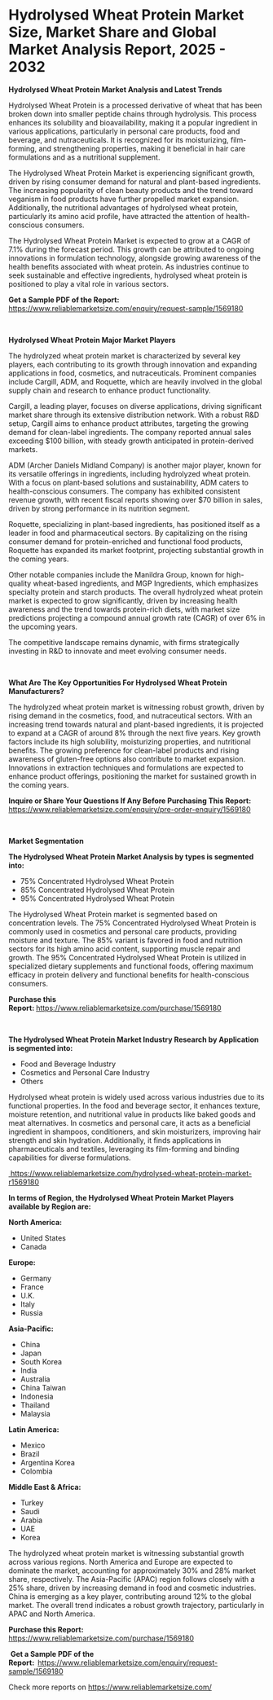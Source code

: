 <p><h1>Hydrolysed Wheat Protein Market Size, Market Share and Global Market Analysis Report, 2025 - 2032</h1></p><p><strong>Hydrolysed Wheat Protein Market Analysis and Latest Trends</strong></p>
<p><p>Hydrolysed Wheat Protein is a processed derivative of wheat that has been broken down into smaller peptide chains through hydrolysis. This process enhances its solubility and bioavailability, making it a popular ingredient in various applications, particularly in personal care products, food and beverage, and nutraceuticals. It is recognized for its moisturizing, film-forming, and strengthening properties, making it beneficial in hair care formulations and as a nutritional supplement.</p><p>The Hydrolysed Wheat Protein Market is experiencing significant growth, driven by rising consumer demand for natural and plant-based ingredients. The increasing popularity of clean beauty products and the trend toward veganism in food products have further propelled market expansion. Additionally, the nutritional advantages of hydrolysed wheat protein, particularly its amino acid profile, have attracted the attention of health-conscious consumers.</p><p>The Hydrolysed Wheat Protein Market is expected to grow at a CAGR of 7.1% during the forecast period. This growth can be attributed to ongoing innovations in formulation technology, alongside growing awareness of the health benefits associated with wheat protein. As industries continue to seek sustainable and effective ingredients, hydrolysed wheat protein is positioned to play a vital role in various sectors.</p></p>
<p><strong>Get a Sample PDF of the Report:&nbsp;</strong> <a href="https://www.reliablemarketsize.com/enquiry/request-sample/1569180?utm_campaign=2625&utm_medium=2&utm_source=Github&utm_content=ia&utm_term=01042025&utm_id=hydrolysed-wheat-protein">https://www.reliablemarketsize.com/enquiry/request-sample/1569180</a></p>
<p>&nbsp;</p>
<p><strong>Hydrolysed Wheat Protein Major Market Players</strong></p>
<p><p>The hydrolyzed wheat protein market is characterized by several key players, each contributing to its growth through innovation and expanding applications in food, cosmetics, and nutraceuticals. Prominent companies include Cargill, ADM, and Roquette, which are heavily involved in the global supply chain and research to enhance product functionality.</p><p>Cargill, a leading player, focuses on diverse applications, driving significant market share through its extensive distribution network. With a robust R&D setup, Cargill aims to enhance product attributes, targeting the growing demand for clean-label ingredients. The company reported annual sales exceeding $100 billion, with steady growth anticipated in protein-derived markets.</p><p>ADM (Archer Daniels Midland Company) is another major player, known for its versatile offerings in ingredients, including hydrolyzed wheat protein. With a focus on plant-based solutions and sustainability, ADM caters to health-conscious consumers. The company has exhibited consistent revenue growth, with recent fiscal reports showing over $70 billion in sales, driven by strong performance in its nutrition segment.</p><p>Roquette, specializing in plant-based ingredients, has positioned itself as a leader in food and pharmaceutical sectors. By capitalizing on the rising consumer demand for protein-enriched and functional food products, Roquette has expanded its market footprint, projecting substantial growth in the coming years.</p><p>Other notable companies include the Manildra Group, known for high-quality wheat-based ingredients, and MGP Ingredients, which emphasizes specialty protein and starch products. The overall hydrolyzed wheat protein market is expected to grow significantly, driven by increasing health awareness and the trend towards protein-rich diets, with market size predictions projecting a compound annual growth rate (CAGR) of over 6% in the upcoming years. </p><p>The competitive landscape remains dynamic, with firms strategically investing in R&D to innovate and meet evolving consumer needs.</p></p>
<p>&nbsp;</p>
<p><strong>What Are The Key Opportunities For Hydrolysed Wheat Protein Manufacturers?</strong></p>
<p><p>The hydrolyzed wheat protein market is witnessing robust growth, driven by rising demand in the cosmetics, food, and nutraceutical sectors. With an increasing trend towards natural and plant-based ingredients, it is projected to expand at a CAGR of around 8% through the next five years. Key growth factors include its high solubility, moisturizing properties, and nutritional benefits. The growing preference for clean-label products and rising awareness of gluten-free options also contribute to market expansion. Innovations in extraction techniques and formulations are expected to enhance product offerings, positioning the market for sustained growth in the coming years.</p></p>
<p><strong>Inquire or Share Your Questions If Any Before Purchasing This Report:</strong> <a href="https://www.reliablemarketsize.com/enquiry/pre-order-enquiry/1569180?utm_campaign=2625&utm_medium=2&utm_source=Github&utm_content=ia&utm_term=01042025&utm_id=hydrolysed-wheat-protein">https://www.reliablemarketsize.com/enquiry/pre-order-enquiry/1569180</a></p>
<p>&nbsp;</p>
<p><strong>Market Segmentation</strong></p>
<p><strong>The Hydrolysed Wheat Protein Market Analysis by types is segmented into:</strong></p>
<p><ul><li>75% Concentrated Hydrolysed Wheat Protein</li><li>85% Concentrated Hydrolysed Wheat Protein</li><li>95% Concentrated Hydrolysed Wheat Protein</li></ul></p>
<p><p>The Hydrolysed Wheat Protein market is segmented based on concentration levels. The 75% Concentrated Hydrolysed Wheat Protein is commonly used in cosmetics and personal care products, providing moisture and texture. The 85% variant is favored in food and nutrition sectors for its high amino acid content, supporting muscle repair and growth. The 95% Concentrated Hydrolysed Wheat Protein is utilized in specialized dietary supplements and functional foods, offering maximum efficacy in protein delivery and functional benefits for health-conscious consumers.</p></p>
<p><strong>Purchase this Report:&nbsp;</strong><a href="https://www.reliablemarketsize.com/purchase/1569180?utm_campaign=2625&utm_medium=2&utm_source=Github&utm_content=ia&utm_term=01042025&utm_id=hydrolysed-wheat-protein">https://www.reliablemarketsize.com/purchase/1569180</a></p>
<p>&nbsp;</p>
<p><strong>The Hydrolysed Wheat Protein Market Industry Research by Application is segmented into:</strong></p>
<p><ul><li>Food and Beverage Industry</li><li>Cosmetics and Personal Care Industry</li><li>Others</li></ul></p>
<p><p>Hydrolysed wheat protein is widely used across various industries due to its functional properties. In the food and beverage sector, it enhances texture, moisture retention, and nutritional value in products like baked goods and meat alternatives. In cosmetics and personal care, it acts as a beneficial ingredient in shampoos, conditioners, and skin moisturizers, improving hair strength and skin hydration. Additionally, it finds applications in pharmaceuticals and textiles, leveraging its film-forming and binding capabilities for diverse formulations.</p></p>
<p><a href="https://www.reliablemarketsize.com/hydrolysed-wheat-protein-market-r1569180?utm_campaign=2625&utm_medium=2&utm_source=Github&utm_content=ia&utm_term=01042025&utm_id=hydrolysed-wheat-protein">&nbsp;https://www.reliablemarketsize.com/hydrolysed-wheat-protein-market-r1569180</a></p>
<p><strong>In terms of Region, the Hydrolysed Wheat Protein Market Players available by Region are:</strong></p>
<p>
    <p> <strong> North America: </strong>
        <ul>
            <li>United States</li>
            <li>Canada</li>
        </ul>
        </p> 
    <p> <strong> Europe: </strong>
        <ul>
            <li>Germany</li>
            <li>France</li>
            <li>U.K.</li>
            <li>Italy</li>
            <li>Russia</li>
        </ul>
        </p> 
    <p> <strong> Asia-Pacific: </strong>
        <ul>
            <li>China</li>
            <li>Japan</li>
            <li>South Korea</li>
            <li>India</li>
            <li>Australia</li>
            <li>China Taiwan</li>
            <li>Indonesia</li>
            <li>Thailand</li>
            <li>Malaysia</li>
        </ul>
        </p> 
    <p> <strong> Latin America: </strong>
        <ul>
            <li>Mexico</li>
            <li>Brazil</li>
            <li>Argentina Korea</li>
            <li>Colombia</li>
        </ul>
        </p> 
    <p> <strong> Middle East & Africa: </strong>
        <ul>
            <li>Turkey</li>
            <li>Saudi</li>
            <li>Arabia</li>
            <li>UAE</li>
            <li>Korea</li>
        </ul>
    </p>
    </p>
<p><p>The hydrolyzed wheat protein market is witnessing substantial growth across various regions. North America and Europe are expected to dominate the market, accounting for approximately 30% and 28% market share, respectively. The Asia-Pacific (APAC) region follows closely with a 25% share, driven by increasing demand in food and cosmetic industries. China is emerging as a key player, contributing around 12% to the global market. The overall trend indicates a robust growth trajectory, particularly in APAC and North America.</p></p>
<p><strong>Purchase this Report: </strong><a href="https://www.reliablemarketsize.com/purchase/1569180?utm_campaign=2625&utm_medium=2&utm_source=Github&utm_content=ia&utm_term=01042025&utm_id=hydrolysed-wheat-protein">https://www.reliablemarketsize.com/purchase/1569180</a></p>
<p>&nbsp;<strong>Get a Sample PDF of the Report:&nbsp;&nbsp;</strong><a href="https://www.reliablemarketsize.com/enquiry/request-sample/1569180?utm_campaign=2625&utm_medium=2&utm_source=Github&utm_content=ia&utm_term=01042025&utm_id=hydrolysed-wheat-protein">https://www.reliablemarketsize.com/enquiry/request-sample/1569180</a></p>
<p><strong></strong></p>
<p>Check more reports on <a href="https://www.reliablemarketsize.com/?utm_campaign=2625&utm_medium=2&utm_source=Github&utm_content=ia&utm_term=01042025&utm_id=hydrolysed-wheat-protein">https://www.reliablemarketsize.com/</a></p>